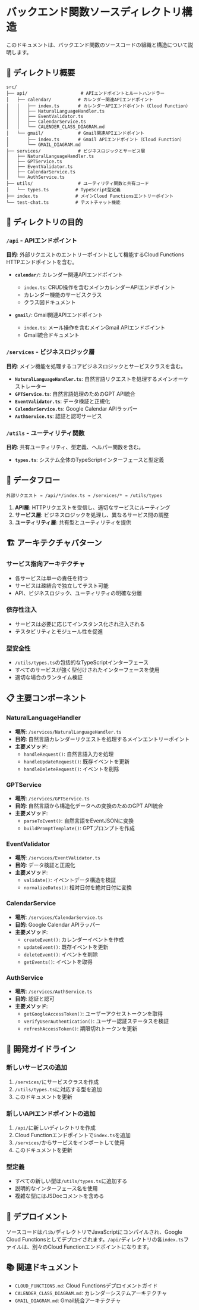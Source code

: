 # バックエンド関数ソースディレクトリ構造

このドキュメントは、バックエンド関数のソースコードの組織と構造について説明します。

## 📁 ディレクトリ概要

```
src/
├── api/                    # APIエンドポイントとルートハンドラー
│   ├── calendar/          # カレンダー関連APIエンドポイント
│   │   ├── index.ts       # カレンダーAPIエンドポイント（Cloud Function）
│   │   ├── NaturalLanguageHandler.ts
│   │   ├── EventValidator.ts
│   │   ├── CalendarService.ts
│   │   └── CALENDER_CLASS_DIAGRAM.md
│   └── gmail/             # Gmail関連APIエンドポイント
│       ├── index.ts       # Gmail APIエンドポイント（Cloud Function）
│       └── GMAIL_DIAGRAM.md
├── services/              # ビジネスロジックとサービス層
│   ├── NaturalLanguageHandler.ts
│   ├── GPTService.ts
│   ├── EventValidator.ts
│   ├── CalendarService.ts
│   └── AuthService.ts
├── utils/                 # ユーティリティ関数と共有コード
│   └── types.ts          # TypeScript型定義
├── index.ts              # メインCloud Functionsエントリーポイント
└── test-chat.ts          # テストチャット機能
```

## 🎯 ディレクトリの目的

### `/api` - APIエンドポイント
**目的**: 外部リクエストのエントリーポイントとして機能するCloud Functions HTTPエンドポイントを含む。

- **`calendar/`**: カレンダー関連APIエンドポイント
  - `index.ts`: CRUD操作を含むメインカレンダーAPIエンドポイント
  - カレンダー機能のサービスクラス
  - クラス図ドキュメント

- **`gmail/`**: Gmail関連APIエンドポイント
  - `index.ts`: メール操作を含むメインGmail APIエンドポイント
  - Gmail統合ドキュメント

### `/services` - ビジネスロジック層
**目的**: メイン機能を処理するコアビジネスロジックとサービスクラスを含む。

- **`NaturalLanguageHandler.ts`**: 自然言語リクエストを処理するメインオーケストレーター
- **`GPTService.ts`**: 自然言語処理のためのGPT API統合
- **`EventValidator.ts`**: データ検証と正規化
- **`CalendarService.ts`**: Google Calendar APIラッパー
- **`AuthService.ts`**: 認証と認可サービス

### `/utils` - ユーティリティ関数
**目的**: 共有ユーティリティ、型定義、ヘルパー関数を含む。

- **`types.ts`**: システム全体のTypeScriptインターフェースと型定義

## 🔄 データフロー

```
外部リクエスト → /api/*/index.ts → /services/* → /utils/types
```

1. **API層**: HTTPリクエストを受信し、適切なサービスにルーティング
2. **サービス層**: ビジネスロジックを処理し、異なるサービス間の調整
3. **ユーティリティ層**: 共有型とユーティリティを提供

## 🏗️ アーキテクチャパターン

### サービス指向アーキテクチャ
- 各サービスは単一の責任を持つ
- サービスは疎結合で独立してテスト可能
- API、ビジネスロジック、ユーティリティの明確な分離

### 依存性注入
- サービスは必要に応じてインスタンス化され注入される
- テスタビリティとモジュール性を促進

### 型安全性
- `/utils/types.ts`の包括的なTypeScriptインターフェース
- すべてのサービスが強く型付けされたインターフェースを使用
- 適切な場合のランタイム検証

## 📋 主要コンポーネント

### NaturalLanguageHandler
- **場所**: `/services/NaturalLanguageHandler.ts`
- **目的**: 自然言語カレンダーリクエストを処理するメインエントリーポイント
- **主要メソッド**:
  - `handleRequest()`: 自然言語入力を処理
  - `handleUpdateRequest()`: 既存イベントを更新
  - `handleDeleteRequest()`: イベントを削除

### GPTService
- **場所**: `/services/GPTService.ts`
- **目的**: 自然言語から構造化データへの変換のためのGPT API統合
- **主要メソッド**:
  - `parseToEvent()`: 自然言語をEventJSONに変換
  - `buildPromptTemplate()`: GPTプロンプトを作成

### EventValidator
- **場所**: `/services/EventValidator.ts`
- **目的**: データ検証と正規化
- **主要メソッド**:
  - `validate()`: イベントデータ構造を検証
  - `normalizeDates()`: 相対日付を絶対日付に変換

### CalendarService
- **場所**: `/services/CalendarService.ts`
- **目的**: Google Calendar APIラッパー
- **主要メソッド**:
  - `createEvent()`: カレンダーイベントを作成
  - `updateEvent()`: 既存イベントを更新
  - `deleteEvent()`: イベントを削除
  - `getEvents()`: イベントを取得

### AuthService
- **場所**: `/services/AuthService.ts`
- **目的**: 認証と認可
- **主要メソッド**:
  - `getGoogleAccessToken()`: ユーザーアクセストークンを取得
  - `verifyUserAuthentication()`: ユーザー認証ステータスを検証
  - `refreshAccessToken()`: 期限切れトークンを更新

## 🔧 開発ガイドライン

### 新しいサービスの追加
1. `/services/`にサービスクラスを作成
2. `/utils/types.ts`に対応する型を追加
3. このドキュメントを更新

### 新しいAPIエンドポイントの追加
1. `/api/`に新しいディレクトリを作成
2. Cloud Functionエンドポイントで`index.ts`を追加
3. `/services/`からサービスをインポートして使用
4. このドキュメントを更新

### 型定義
- すべての新しい型は`/utils/types.ts`に追加する
- 説明的なインターフェース名を使用
- 複雑な型にはJSDocコメントを含める

## 🚀 デプロイメント

ソースコードは`/lib/`ディレクトリでJavaScriptにコンパイルされ、Google Cloud Functionsとしてデプロイされます。`/api/`ディレクトリの各`index.ts`ファイルは、別々のCloud Functionエンドポイントになります。

## 📚 関連ドキュメント

- `CLOUD_FUNCTIONS.md`: Cloud Functionsデプロイメントガイド
- `CALENDER_CLASS_DIAGRAM.md`: カレンダーシステムアーキテクチャ
- `GMAIL_DIAGRAM.md`: Gmail統合アーキテクチャ
